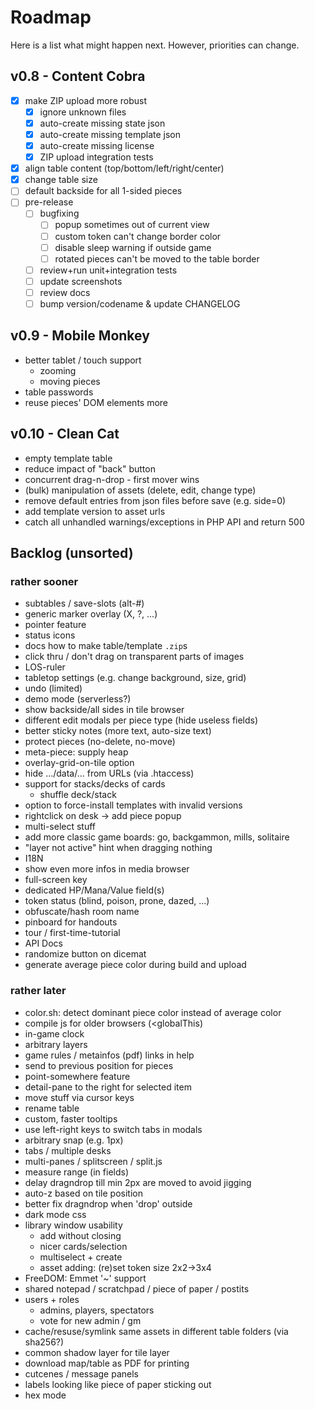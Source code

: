 # Roadmap

Here is a list what might happen next. However, priorities can change.

## v0.8 - Content Cobra

* [X] make ZIP upload more robust
  * [X] ignore unknown files
  * [X] auto-create missing state json
  * [X] auto-create missing template json
  * [X] auto-create missing license
  * [X] ZIP upload integration tests
* [X] align table content (top/bottom/left/right/center)
* [X] change table size
* [ ] default backside for all 1-sided pieces
* [ ] pre-release
  * [ ] bugfixing
    * [ ] popup sometimes out of current view
    * [ ] custom token can't change border color
    * [ ] disable sleep warning if outside game
    * [ ] rotated pieces can't be moved to the table border
  * [ ] review+run unit+integration tests
  * [ ] update screenshots
  * [ ] review docs
  * [ ] bump version/codename & update CHANGELOG

## v0.9 - Mobile Monkey

* better tablet / touch support
  * zooming
  * moving pieces
* table passwords
* reuse pieces' DOM elements more

## v0.10 - Clean Cat

* empty template table
* reduce impact of "back" button
* concurrent drag-n-drop - first mover wins
* (bulk) manipulation of assets (delete, edit, change type)
* remove default entries from json files before save (e.g. side=0)
* add template version to asset urls
* catch all unhandled warnings/exceptions in PHP API and return 500

## Backlog (unsorted)

### rather sooner

* subtables / save-slots (alt-#)
* generic marker overlay (X, ?, ...)
* pointer feature
* status icons
* docs how to make table/template `.zip`s
* click thru / don't drag on transparent parts of images
* LOS-ruler
* tabletop settings (e.g. change background, size, grid)
* undo (limited)
* demo mode (serverless?)
* show backside/all sides in tile browser
* different edit modals per piece type (hide useless fields)
* better sticky notes (more text, auto-size text)
* protect pieces (no-delete, no-move)
* meta-piece: supply heap
* overlay-grid-on-tile option
* hide .../data/... from URLs (via .htaccess)
* support for stacks/decks of cards
  * shuffle deck/stack
* option to force-install templates with invalid versions
* rightclick on desk -> add piece popup
* multi-select stuff
* add more classic game boards: go, backgammon, mills, solitaire
* "layer not active" hint when dragging nothing
* I18N
* show even more infos in media browser
* full-screen key
* dedicated HP/Mana/Value field(s)
* token status (blind, poison, prone, dazed, ...)
* obfuscate/hash room name
* pinboard for handouts
* tour / first-time-tutorial
* API Docs
* randomize button on dicemat
* generate average piece color during build and upload

### rather later

* color.sh: detect dominant piece color instead of average color
* compile js for older browsers (<globalThis)
* in-game clock
* arbitrary layers
* game rules / metainfos (pdf) links in help
* send to previous position for pieces
* point-somewhere feature
* detail-pane to the right for selected item
* move stuff via cursor keys
* rename table
* custom, faster tooltips
* use left-right keys to switch tabs in modals
* arbitrary snap (e.g. 1px)
* tabs / multiple desks
* multi-panes / splitscreen / split.js
* measure range (in fields)
* delay dragndrop till min 2px are moved to avoid jigging
* auto-z based on tile position
* better fix dragndrop when 'drop' outside
* dark mode css
* library window usability
  * add without closing
  * nicer cards/selection
  * multiselect + create
  * asset adding: (re)set token size 2x2->3x4
* FreeDOM: Emmet '~' support
* shared notepad / scratchpad / piece of paper / postits
* users + roles
  * admins, players, spectators
  * vote for new admin / gm
* cache/resuse/symlink same assets in different table folders (via sha256?)
* common shadow layer for tile layer
* download map/table as PDF for printing
* cutcenes / message panels
* labels looking like piece of paper sticking out
* hex mode
